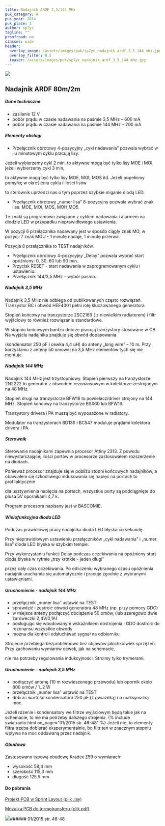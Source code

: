 ```yaml
---
title: Nadajnik ARDF 3,5/144 MHz
puk_category: A
puk_year: 2014
puk_place: 1
author: sp7yc
tagline: ""
proofread: no
classes: wide
header:
  overlay_image: /assets/images/puk/sp7yc_nadajnik_ardf_3_5_144_mhz.jpg
  overlay_filter: 0.5
  teaser: /assets/images/puk/sp7yc_nadajnik_ardf_3_5_144_mhz.jpg
---
```






 



![](assets/data/img/projects/2014-1-0.jpg) 



Nadajnik ARDF 80m/2m
--------------------







##### Dane techniczne




* zasilanie 12 V
* pobór prądu w czasie nadawania na paśmie 3,5 MHz – 600 mA
* pobór prądu w czasie nadawania na paśmie 144 MHz – 200 mA




##### Elementy obsługi




* Przełącznik obrotowy 4-pozycyjny „cykl nadawania” pozwala wybrać w ilu minutowym cyklu pracują lisy.

 Jeżeli wybierzemy cykl 2 min. to aktywne mogą być tylko lisy MOE i MOI, jeżeli wybierzemy cykl 3 min,

 to aktywne mogą być tylko lisy MOE, MOI, MOS itd. Jeżeli popełnimy pomyłkę w określeniu cyklu i ilości lisów

 to sterownik uprzedzi nas o tym poprzez szybkie miganie diodą LED.
* Przełącznik obrotowy „numer lisa” 8-pozycyjny pozwala wybrać znak lisa: MOE, MOI, MOS, MOH,MO5.

 Te znaki są programowo związane z cyklem nadawania i alarmem na diodzie LED w przypadku nieprawidłowego ustawienia.

 W pozycji 6 przełącznika nadawany jest w sposób ciągły znak MO, w pozycji 7 znak MOU - 1 minutę nadaje, 1 minutę przerwa.

 Pozycja 8 przełącznika to TEST nadajników.
* Przełącznik obrotowy 4–pozycyjny „Delay” pozwala wybrać start opóźniony: 0, 30, 60 lub 90 min.
* Przycisk RESET - start nadawania w zaprogramowanym cyklu i ustawieniu.
* Przełącznik 144/3,5 MHz – wybór pasma.




##### Nadajnik 3,5 MHz




 Nadajnik 3,5 MHz nie odbiega od publikowanych często rozwiązań. Tranzystor BC i obwód HEF4001 pełni rolę kluczowanego generatora.

 Stopień końcowy na tranzystorze 2SC2166 ( z niewielkim radiatorem) i filtr wyjściowy to również rozwiązanie standardowe.

 W stopniu końcowym bardzo dobrze pracują tranzystory stosowane w CB. Na wyjściu nadajnika znajduje się obwód dopasowania

 (kondensator 250 pF i cewka 4,4 uH) do anteny „long wire” – 10 m. Przy korzystaniu z anteny 50 omowej na 3,5 MHz elementów tych się nie montuje.




##### Nadajnik 144 MHz




 Nadajnik 144 MHz jest trzystopniowy. Stopień pierwszy na tranzystorze 2N2222 to generator z obwodem rezonansowym w kolektorze zestrojonym na 48 MHz.

 Stopień drugi na tranzystorze BFW16 to powielacz/driver strojony na 144 MHz. Stopień końcowy na tranzystorze BSX60 lub BFW16.

 Tranzystory drivera i PA muszą być wyposażone w radiatory.

 Modulator na tranzystorach BD139 i BC547 moduluje prądami kolektora drivera i PA.




##### Sterownik




 Sterowanie nadajnikami zapewnia procesor Attiny 2313. Z powodu niewystarczającej ilości portów w procesorze zastosowałem rozszerzenie na diodach.

 Ponieważ procesor znajduje się w pobliżu stopni końcowych nadajników, a obawiałem się szkodliwego indukowania się napięć na portach to profilaktycznie

 dla usztywnienia napięcia na portach, wszystkie porty są podciągnięte do plusa 5V opornikami 4,7 k.

Program procesora napisany jest w BASCOMIE.




##### Wielofunkcyjna dioda LED




 Podczas prawidłowej pracy nadajnika dioda LED błyska co sekundę.

 Przy nieprawidłowym ustawieniu przełączników „cykl nadawania” i „numer lisa” dioda LED błyska w szybkim tempie.

 Przy wykorzystaniu funkcji Delay podczas oczekiwania na opóźniony start dioda błyska w rytmie „trzy krótkie - jeden długi”

 przez cały czas oczekiwania. Po odliczeniu wybranego czasu opóźnienia nadajnik uruchamia się automatycznie i pracuje zgodnie z wybranymi ustawieniami.

 


##### Uruchomienie - nadajnik 144 MHz




* przełącznik „numer lisa” ustawić na TEST
* sprawdzić i zestroić obwód generatora 48 MHz (np. przy pomocy GDO)
* w miejsce anteny podłączyć obciążenie 50 omów, (lub szeregowo dwie żaróweczki 2,4V/0,1A)
* posługując się wbudowanym wskaźnikiem dostrojenia i GDO dostroić do rezonansu wszystkie obwody
* można dla kontroli odsłuchiwać sygnał na odbiorniku






 Strojenie przebiega bezproblemowo bez objawów jakichkolwiek sprzężeń. Przy zachowaniu wymiarów cewek, jak na schemacie,

 nie ma potrzeby regulowania indukcyjności. Stroimy tylko trymerami.




##### Uruchomienie - nadajnik 3,5 MHz




* podłączyć antenę (10 m rozwieszonego przewodu) lub opornik około 800 omów / 1..2 W
* przełącznik „numer lisa” ustawić na TEST
* dobrać wartość kondensatora 250 pF (z gwiazdką) na maksymalną moc.

 Jeżeli rdzenie i kondensatory we filtrze wyjściowym będą takie jak na schemacie, to nie ma potrzeby dalszego strojenia.
{% include swiatradio.html on_page="01/2015 str. 46-48" %}
 Jeżeli nie, to elementy filtra trzeba dobierać eksperymentalnie, bo filtr ten w znacznym stopniu wpływa na moc oddawaną przez nadajnik.




##### Obudowa





 Zastosowano typową obudowę Kradex Z59 o wymiarach:

 * wysokość 58,4 mm
* szerokość 115,3 mm
* długość 125,5 mm





#### Do pobrania

[Projekt PCB w Sprint Layout (plik .lay)](assets/data/download/SP7YC_Nadajnik-ARDF.lay)

[Mozaika PCB do termotransferu (plik pdf)](assets/data/download/SP7YC_Nadajnik-ARDF_PCB.pdf)




![](assets/img/logo/sr_logo_s.jpg)###### 01/2015 str. 46-48

 





 



